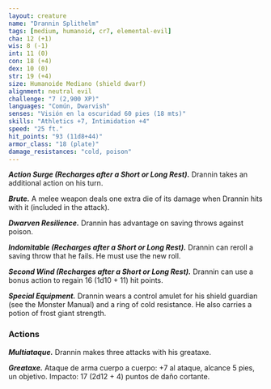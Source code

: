 ```yaml
---
layout: creature
name: "Drannin Splithelm"
tags: [medium, humanoid, cr7, elemental-evil]
cha: 12 (+1)
wis: 8 (-1)
int: 11 (0)
con: 18 (+4)
dex: 10 (0)
str: 19 (+4)
size: Humanoide Mediano (shield dwarf)
alignment: neutral evil
challenge: "7 (2,900 XP)"
languages: "Común, Dwarvish"
senses: "Visión en la oscuridad 60 pies (18 mts)"
skills: "Athletics +7, Intimidation +4"
speed: "25 ft."
hit_points: "93 (11d8+44)"
armor_class: "18 (plate)"
damage_resistances: "cold, poison"
---
```


***Action Surge (Recharges after a Short or Long Rest).*** Drannin takes an additional action on his turn.

***Brute.*** A melee weapon deals one extra die of its damage when Drannin hits with it (included in the attack).

***Dwarven Resilience.*** Drannin has advantage on saving throws against poison.

***Indomitable (Recharges after a Short or Long Rest).*** Drannin can reroll a saving throw that he fails. He must use the new roll.

***Second  Wind (Recharges after a Short or Long Rest).*** Drannin can use a bonus action to regain 16 (1d10 + 11) hit points.

***Special Equipment.*** Drannin wears a control amulet for his shield guardian (see the Monster Manual) and a ring of cold resistance. He also carries a potion of frost giant strength.

### Actions

***Multiataque.*** Drannin makes three attacks with his greataxe.

***Greataxe.*** Ataque de arma cuerpo a cuerpo: +7 al ataque, alcance 5 pies, un objetivo. Impacto: 17 (2d12 + 4) puntos de daño cortante.